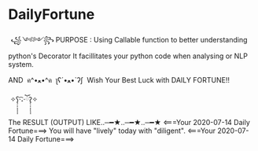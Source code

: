 # DailyFortune

 *꧁༺༻꧂* PURPOSE :
Using Callable function to better understanding python's Decorator
It facillitates your python code when analysing or NLP system.


AND
 ค^•ﻌ•^ค  ʅʕ´•ﻌ•`ʔʃ 
Wish Your Best Luck with DAILY FORTUNE!!

 ✧ʕ̢̣̣̣̣̩̩̩̩·͡˔·ོɁ̡̣̣̣̣̩̩̩̩✧ 
 
 
 The RESULT (OUTPUT) LIKE‥─━★‥─━★‥─━★
<===Your 2020-07-14 Daily Fortune===>
You will have "lively" today
with "diligent".
<===Your 2020-07-14 Daily Fortune===>
 
